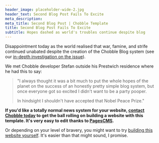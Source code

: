 ```yaml
---
header_image: placeholder-wide-2.jpg
header_text: Second Blog Post Fails To Excite
meta_description:
meta_title: Second Blog Post | Chobble Template
title: Second Blog Post Fails To Excite
subtitle: Hopes dashed as world's troubles continue despite blog
---
```


Disappointment today as the world realised that war, famine, and strife continued unabated despite the creation of the Chobble Blog system (see our [in-depth investigation on the issue](/news/first/)).

We met Chobble developer Stefan outside his Prestwich residence where he had this to say:

> "I always thought it was a bit much to put the whole hopes of the planet on the success of an honestly pretty simple blog system, but once everyone got so excited I didn't want to be a party pooper.
>
> In hindsight I shouldn't have accepted that Nobel Peace Prize."

**If you'd like a totally normal news system for your website, [contact Chobble today](https://chobble.com) to get the ball rolling on building a website with this template. It's very easy to edit thanks to [PagesCMS](https://pagescms.org).**

Or depending on your level of bravery, you might want to try [building this website yourself](/instructions/). It's easier than that might sound, I promise.
